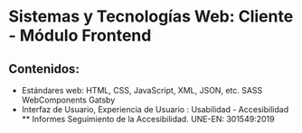 # Sistemas y Tecnologías Web: Cliente - Módulo Frontend

## Contenidos:
* Estándares web: HTML, CSS, JavaScript, XML, JSON, etc. 
  SASS  
  WebComponents
  Gatsby		
* Interfaz de Usuario, Experiencia de Usuario : Usabilidad - Accesibilidad
** Informes Seguimiento de la Accesibilidad. UNE-EN: 301549:2019	 
